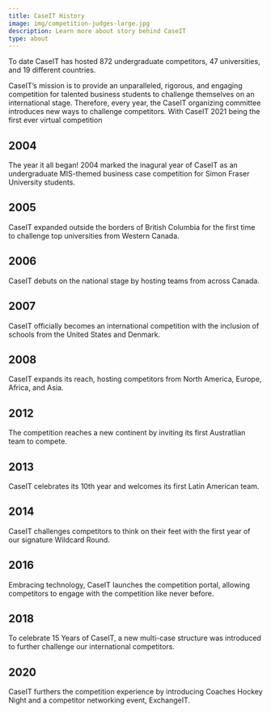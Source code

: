 ```yaml
---
title: CaseIT History
image: img/competition-judges-large.jpg
description: Learn more about story behind CaseIT
type: about
---
```

To date CaseIT has hosted 872 undergraduate competitors, 47 universities, and 19 different countries.

CaseIT’s mission is to provide an unparalleled, rigorous, and engaging competition for talented business students to challenge themselves on an international stage. Therefore, every year, the CaseIT organizing committee introduces new ways to challenge competitors. With CaseIT 2021 being the first ever virtual competition



## 2004 

The year it all began! 2004 marked the inagural year of CaseIT as an undergraduate MIS-themed business case competition for Simon Fraser University students. 

## 2005

CaseIT expanded outside the borders of British Columbia for the first time to challenge top universities from Western Canada.

## 2006 

CaseIT debuts on the national stage by hosting teams from across Canada.

## 2007

CaseIT officially becomes an international competition with the inclusion of schools from the United States and Denmark.

## 2008 

CaseIT expands its reach, hosting competitors from North America, Europe, Africa, and Asia.

## 2012 

The competition reaches a new continent by inviting its first Austratlian team to compete.

## 2013 

CaseIT celebrates its 10th year and welcomes its first Latin American team.

## 2014

CaseIT challenges competitors to think on their feet with the first year of our signature Wildcard Round.

## 2016 

Embracing technology, CaseIT launches the competition portal, allowing competitors to engage with the competition like never before.

## 2018

To celebrate 15 Years of CaseIT, a new multi-case structure was introduced to further challenge our international competitors.

## 2020

CaseIT furthers the competition experience by introducing Coaches Hockey Night and a competitor networking event, ExchangeIT.